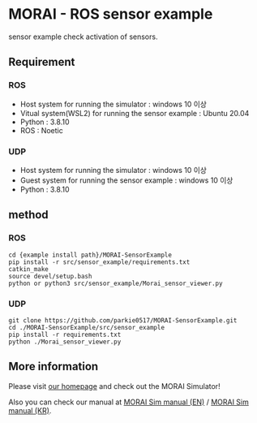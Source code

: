# MORAI - ROS sensor example


sensor example check activation of sensors.

## Requirement
### ROS
- Host system for running the simulator : windows 10 이상
- Vitual system(WSL2) for running the sensor example : Ubuntu 20.04
- Python : 3.8.10
- ROS : Noetic


### UDP
- Host system for running the simulator : windows 10 이상
- Guest system for running the sensor example : windows 10 이상
- Python : 3.8.10



## method
### ROS

    cd {example install path}/MORAI-SensorExample
    pip install -r src/sensor_example/requirements.txt
    catkin_make
    source devel/setup.bash
    python or python3 src/sensor_example/Morai_sensor_viewer.py


### UDP

    git clone https://github.com/parkie0517/MORAI-SensorExample.git
    cd ./MORAI-SensorExample/src/sensor_example
    pip install -r requirements.txt
    python ./Morai_sensor_viewer.py
    

    
## More information

Please visit [our homepage](https://www.morai.ai/) and check out the MORAI Simulator!

Also you can check our manual at [MORAI Sim manual (EN)](https://help-morai-sim-en.scrollhelp.site/) / [MORAI Sim manual (KR)](https://help-morai-sim.scrollhelp.site/).
